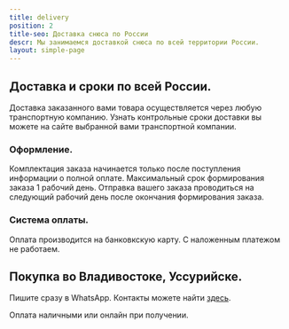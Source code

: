 ```yaml
---
title: delivery
position: 2
title-seo: Доставка снюса по России
descr: Мы занимаемся доставкой снюса по всей территории России.
layout: simple-page
---
```


## Доставка и сроки по всей России.
Доставка заказанного вами товара осуществляется через любую транспортную компанию. 
Узнать контрольные сроки доставки вы можете на сайте выбранной вами транспортной компании.
### Оформление.
Комплектация заказа начинается только после поступления информации о полной оплате. Максимальный срок формирования заказа 1 рабочий день.
Отправка вашего заказа проводиться на следующий рабочий день после окончания формирования заказа.

### Система оплаты.
Оплата производится на банковкскую карту. С наложенным платежом не работаем.

## Покупка во Владивостоке, Уссурийске.
Пишите сразу в WhatsApp. Контакты можете найти [здесь](https://www.snusprim.com/about.html).

Оплата наличными или онлайн при получении.

